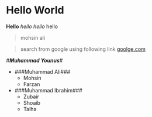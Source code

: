 # Hello World

**Hello**
_hello_
*hello*
hello
> mohsin
>ali

> search from google using following link  [goolge.com](https://www.google.com/)

#***Muhammad Younus***#
 - ###Muhammad Ali###
   - Mohsin
   - Farzan
 - ###Muhammad Ibrahim###
   - Zubair
   - Shoaib
   - Talha
